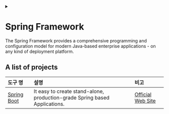 <link rel="stylesheet" type="text/css" href="/css/header.css">
<link rel="stylesheet" type="text/css" href="/css/bootstrap/5.3.0-alpha1/bootstrap.css">
<div class="sticky-top bg-white pt-1 pb-2" id="header-div-max"></div>
<details id="display-none"><summary></summary>
  <script src="/js/header.js" defer="defer"></script>
  <script src="/js/table/numbering.js" defer="defer"></script>
  <script src="/js/bootstrap/5.3.0-alpha1/bootstrap.bundle.js" defer="defer"></script>
</details>

# Spring Framework

The Spring Framework provides a comprehensive programming and configuration model for modern Java-based enterprise applications - on any kind of deployment platform.

## A list of projects

|도구 명|설명|비고|
|:---|:---|:---|
| [Spring Boot](./spring_boot/ "https://max-jayee.github.io/frameworks/spring/spring_boot") | It easy to create stand-alone, production-grade Spring based Applications. | [Official Web Site](https://spring.io/projects/spring-boot "https://spring.io/projects/spring-boot") |

<!-- TODO: Spring Cloud -->
<!-- TODO: Spring Security -->
<!-- TODO: Spring Session -->
<!-- TODO: Spring Batch -->